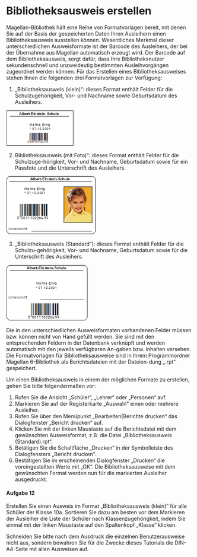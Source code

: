 # Bibliotheksausweis erstellen


Magellan-Bibliothek hält eine Reihe von Formatvorlagen bereit, mit denen Sie auf der Basis der gespeicherten Daten Ihren Ausleihern einen Bibliotheksausweis ausstellen können. Wesentliches Merkmal dieser unterschiedlichen Ausweisformate ist der Barcode des Ausleihers, der bei der Übernahme aus Magellan automatisch erzeugt wird. Der Barcode auf dem Bibliotheksausweis, sorgt dafür, dass Ihre Bibliotheksnutzer sekundenschnell und unzweideutig bestimmten Ausleihvorgängen zugeordnet werden können. Für das Erstellen eines Bibliotheksausweises stehen Ihnen die folgenden drei Formatvorlagen zur Verfügung:


1. „Bibliotheksausweis (klein)“: dieses Format enthält Felder für die Schulzugehörigkeit, Vor- und Nachname sowie Geburtsdatum des Ausleihers.


![Das Ausweisformat „Bibliotheksausweis (mit Passfoto)“](../images/rpt.png)


2. Bibliotheksausweis (mit Foto)“: dieses Format enthält Felder für die Schulzuge-hörigkeit, Vor- und Nachname, Geburtsdatum sowie für ein Passfoto und die Unterschrift des Ausleihers.


![Das Ausweisformat „Bibliotheksformat (klein)“](../images/rpt3.png)


3. „Bibliotheksausweis (Standard“): dieses Format enthält Felder für die Schulzu-gehörigkeit, Vor- und Nachname, Geburtsdatum sowie für die Unterschrift des Ausleihers.




![Das Ausweisformat „Bibliotheksausweis (Standard)“](../images/rpt2.png)


Die in den unterschiedlichen Ausweisformaten vorhandenen Felder müssen bzw. können nicht von Hand gefüllt werden. Sie sind mit den entsprechenden Feldern in der Datenbank verknüpft und werden automatisch mit den jeweils verfügbaren An-gaben bzw. Inhalten versehen. Die Formatvorlagen für Bibliotheksausweise sind in Ihrem Programmordner Magellan 6-Bibliothek als Berichtsdateien mit der Dateien-dung „.rpt“ gespeichert.






Um einen Bibliotheksausweis in einem der möglichen Formate zu erstellen, gehen Sie bitte folgendermaßen vor:


1. Rufen Sie die Ansicht „Schüler“, „Lehrer“ oder „Personen“ auf.
2. Markieren Sie auf der Registerkarte „Auswahl“ einen oder mehrere Ausleiher.
3. Rufen Sie über den Menüpunkt „Bearbeiten|Berichte drucken“ das Dialogfenster „Bericht drucken“ auf.
4. Klicken Sie mit der linken Maustaste auf die Berichtsdatei mit dem gewünschten Ausweisformat, z.B. die Datei „Bibliotheksausweis (Standard).rpt“.
5. Betätigen Sie die Schaltfläche „Drucken“ in der Symbolleiste des Dialogfensters „Bericht drucken“.
6. Bestätigen Sie im erscheinenden Dialogfenster „Drucken“ die voreingestellten Werte mit „OK“.
Die Bibliotheksausweise mit dem gewünschten Format werden nun für die markierten Ausleiher ausgedruckt.


#### Aufgabe 12
Erstellen Sie einen Ausweis im Format „Bibliotheksausweis (klein)“ für alle Schüler der Klasse 10a. Sortieren Sie dazu am besten vor dem Markieren der Ausleiher die Liste der Schüler nach Klassenzugehörigkeit, indem Sie einmal mit der linken Maustaste auf den Spaltenkopf „Klasse“ klicken.


Schneiden Sie bitte nach dem Ausdruck die einzelnen Benutzerausweise nicht aus, sondern bewahren Sie für die Zwecke dieses Tutorials die DIN-A4-Seite mit allen Ausweisen auf.
